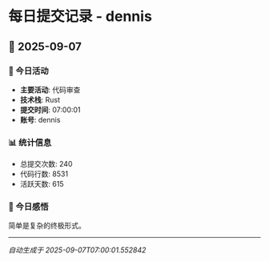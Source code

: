 # 每日提交记录 - dennis

## 📅 2025-09-07

### 🎯 今日活动
- **主要活动**: 代码审查
- **技术栈**: Rust
- **提交时间**: 07:00:01
- **账号**: dennis

### 📊 统计信息
- 总提交次数: 240
- 代码行数: 8531
- 活跃天数: 615

### 💭 今日感悟
简单是复杂的终极形式。

---
*自动生成于 2025-09-07T07:00:01.552842*
